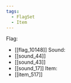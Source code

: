 ```yaml
---
tags:
  - FlagSet
  - Item
---
```

Flag:
- [[flag_10148]]
Sound:
- [[sound_44]]
- [[sound_43]]
- [[sound_17]]
Item:
- [[item_517]]
